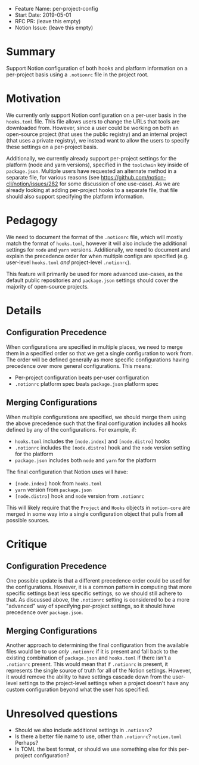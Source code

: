 - Feature Name: per-project-config
- Start Date: 2019-05-01
- RFC PR: (leave this empty)
- Notion Issue: (leave this empty)

# Summary
[summary]: #summary

Support Notion configuration of both hooks and platform information on a per-project basis using a `.notionrc` file in the project root.

# Motivation
[motivation]: #motivation

We currently only support Notion configuration on a per-user basis in the `hooks.toml` file. This file allows users to change the URLs that tools are downloaded from. However, since a user could be working on both an open-source project (that uses the public registry) and an internal project (that uses a private registry), we instead want to allow the users to specify these settings on a per-project basis.

Additionally, we currently already support per-project settings for the platform (node and yarn versions), specified in the `toolchain` key inside of `package.json`. Multiple users have requested an alternate method in a separate file, for various reasons (see https://github.com/notion-cli/notion/issues/282 for some discussion of one use-case). As we are already looking at adding per-project hooks to a separate file, that file should also support specifying the platform information.

# Pedagogy
[pedagogy]: #pedagogy

We need to document the format of the `.notionrc` file, which will mostly match the format of `hooks.toml`, however it will also include the additional settings for `node` and `yarn` versions. Additionally, we need to document and explain the precedence order for when multiple configs are specified (e.g. user-level `hooks.toml` _and_ project-level `.notionrc`).

This feature will primarily be used for more advanced use-cases, as the default public repositories and `package.json` settings should cover the majority of open-source projects.

# Details
[details]: #details

## Configuration Precedence

When configurations are specified in multiple places, we need to merge them in a specified order so that we get a single configuration to work from. The order will be defined generally as more specific configurations having precedence over more general configurations. This means:

- Per-project configuration beats per-user configuration
- `.notionrc` platform spec beats `package.json` platform spec

## Merging Configurations

When multiple configurations are specified, we should merge them using the above precedence such that the final configuration includes all hooks defined by any of the configurations. For example, if:

- `hooks.toml` includes the `[node.index]` and `[node.distro]` hooks
- `.notionrc` includes the `[node.distro]` hook and the `node` version setting for the platform
- `package.json` includes both `node` and `yarn` for the platform

The final configuration that Notion uses will have:

- `[node.index]` hook from `hooks.toml`
- `yarn` version from `package.json`
- `[node.distro]` hook and `node` version from `.notionrc`

This will likely require that the `Project` and `Hooks` objects in `notion-core` are merged in some way into a single configuration object that pulls from all possible sources.

# Critique
[critique]: #critique

## Configuration Precedence

One possible update is that a different precedence order could be used for the configurations. However, it is a common pattern in computing that more specific settings beat less specific settings, so we should still adhere to that. As discussed above, the `.notionrc` setting is considered to be a more "advanced" way of specifying per-project settings, so it should have precedence over `package.json`.

## Merging Configurations

Another approach to determining the final configuration from the available files would be to use _only_ `.notionrc` if it is present and fall back to the existing combination of `package.json` and `hooks.toml` if there isn't a `.notionrc` present. This would mean that if `.notionrc` is present, it represents the single source of truth for all of the Notion settings. However, it would remove the ability to have settings cascade down from the user-level settings to the project-level settings when a project doesn't have any custom configuration beyond what the user has specified.

# Unresolved questions
[unresolved]: #unresolved-questions

- Should we also include additional settings in `.notionrc`?
- Is there a better file name to use, other than `.notionrc`? `notion.toml` Perhaps?
- Is TOML the best format, or should we use something else for this per-project configuration?
